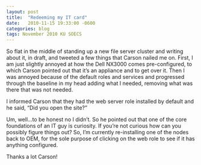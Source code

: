 ```yaml
---
layout: post
title:  "Redeeming my IT card"
date:   2010-11-15 19:33:00 -0600
categories: blog
tags: November 2010 KU SOECS
---
```

So flat in the middle of standing up a new file server cluster and writing about it, in draft, and tweeted a few things that Carson nailed me on. First, I am just slightly annoyed at how the Dell NX3000 comes pre-configured, to which Carson pointed out that it’s an appliance and to get over it. Then I was annoyed because of the default roles and services and progressed through the baseline in my head adding what I needed, removing what was there that was not needed.

I informed Carson that they had the web server role installed by default and he said, “Did you open the site?”

Um, well…to be honest no I didn’t. So he pointed out that one of the core foundations of an IT guy is curiosity. If you’re not curious how can you possibly figure things out? So, I’m currently re-installing one of the nodes back to OEM, for the sole purpose of clicking on the web role to see if it has anything configured.

Thanks a lot Carson!
